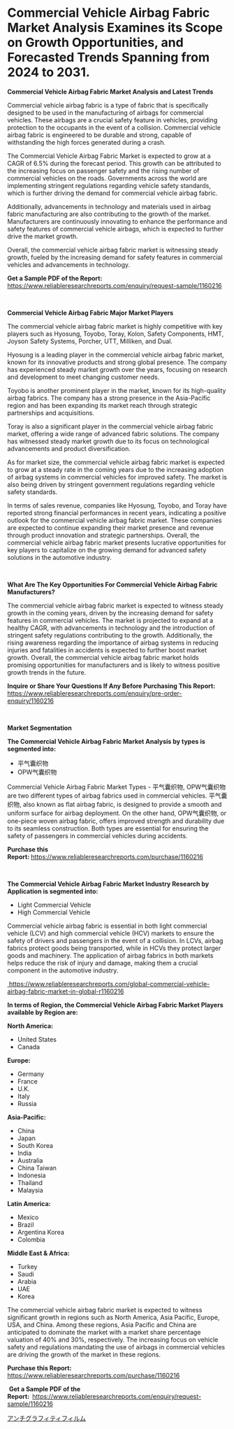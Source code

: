 <p><h1>Commercial Vehicle Airbag Fabric Market Analysis Examines its Scope on Growth Opportunities, and Forecasted Trends Spanning from 2024 to 2031.</h1></p><p><strong>Commercial Vehicle Airbag Fabric Market Analysis and Latest Trends</strong></p>
<p><p>Commercial vehicle airbag fabric is a type of fabric that is specifically designed to be used in the manufacturing of airbags for commercial vehicles. These airbags are a crucial safety feature in vehicles, providing protection to the occupants in the event of a collision. Commercial vehicle airbag fabric is engineered to be durable and strong, capable of withstanding the high forces generated during a crash.</p><p>The Commercial Vehicle Airbag Fabric Market is expected to grow at a CAGR of 6.5% during the forecast period. This growth can be attributed to the increasing focus on passenger safety and the rising number of commercial vehicles on the roads. Governments across the world are implementing stringent regulations regarding vehicle safety standards, which is further driving the demand for commercial vehicle airbag fabric.</p><p>Additionally, advancements in technology and materials used in airbag fabric manufacturing are also contributing to the growth of the market. Manufacturers are continuously innovating to enhance the performance and safety features of commercial vehicle airbags, which is expected to further drive the market growth.</p><p>Overall, the commercial vehicle airbag fabric market is witnessing steady growth, fueled by the increasing demand for safety features in commercial vehicles and advancements in technology.</p></p>
<p><strong>Get a Sample PDF of the Report:&nbsp;</strong> <a href="https://www.reliableresearchreports.com/enquiry/request-sample/1160216">https://www.reliableresearchreports.com/enquiry/request-sample/1160216</a></p>
<p>&nbsp;</p>
<p><strong>Commercial Vehicle Airbag Fabric Major Market Players</strong></p>
<p><p>The commercial vehicle airbag fabric market is highly competitive with key players such as Hyosung, Toyobo, Toray, Kolon, Safety Components, HMT, Joyson Safety Systems, Porcher, UTT, Milliken, and Dual. </p><p>Hyosung is a leading player in the commercial vehicle airbag fabric market, known for its innovative products and strong global presence. The company has experienced steady market growth over the years, focusing on research and development to meet changing customer needs.</p><p>Toyobo is another prominent player in the market, known for its high-quality airbag fabrics. The company has a strong presence in the Asia-Pacific region and has been expanding its market reach through strategic partnerships and acquisitions.</p><p>Toray is also a significant player in the commercial vehicle airbag fabric market, offering a wide range of advanced fabric solutions. The company has witnessed steady market growth due to its focus on technological advancements and product diversification.</p><p>As for market size, the commercial vehicle airbag fabric market is expected to grow at a steady rate in the coming years due to the increasing adoption of airbag systems in commercial vehicles for improved safety. The market is also being driven by stringent government regulations regarding vehicle safety standards.</p><p>In terms of sales revenue, companies like Hyosung, Toyobo, and Toray have reported strong financial performances in recent years, indicating a positive outlook for the commercial vehicle airbag fabric market. These companies are expected to continue expanding their market presence and revenue through product innovation and strategic partnerships. Overall, the commercial vehicle airbag fabric market presents lucrative opportunities for key players to capitalize on the growing demand for advanced safety solutions in the automotive industry.</p></p>
<p>&nbsp;</p>
<p><strong>What Are The Key Opportunities For Commercial Vehicle Airbag Fabric Manufacturers?</strong></p>
<p><p>The commercial vehicle airbag fabric market is expected to witness steady growth in the coming years, driven by the increasing demand for safety features in commercial vehicles. The market is projected to expand at a healthy CAGR, with advancements in technology and the introduction of stringent safety regulations contributing to the growth. Additionally, the rising awareness regarding the importance of airbag systems in reducing injuries and fatalities in accidents is expected to further boost market growth. Overall, the commercial vehicle airbag fabric market holds promising opportunities for manufacturers and is likely to witness positive growth trends in the future.</p></p>
<p><strong>Inquire or Share Your Questions If Any Before Purchasing This Report:</strong> <a href="https://www.reliableresearchreports.com/enquiry/pre-order-enquiry/1160216">https://www.reliableresearchreports.com/enquiry/pre-order-enquiry/1160216</a></p>
<p>&nbsp;</p>
<p><strong>Market Segmentation</strong></p>
<p><strong>The Commercial Vehicle Airbag Fabric Market Analysis by types is segmented into:</strong></p>
<p><ul><li>平气囊织物</li><li>OPW气囊织物</li></ul></p>
<p><p>Commercial Vehicle Airbag Fabric Market Types - 平气囊织物, OPW气囊织物 are two different types of airbag fabrics used in commercial vehicles. 平气囊织物, also known as flat airbag fabric, is designed to provide a smooth and uniform surface for airbag deployment. On the other hand, OPW气囊织物, or one-piece woven airbag fabric, offers improved strength and durability due to its seamless construction. Both types are essential for ensuring the safety of passengers in commercial vehicles during accidents.</p></p>
<p><strong>Purchase this Report:&nbsp;</strong><a href="https://www.reliableresearchreports.com/purchase/1160216">https://www.reliableresearchreports.com/purchase/1160216</a></p>
<p>&nbsp;</p>
<p><strong>The Commercial Vehicle Airbag Fabric Market Industry Research by Application is segmented into:</strong></p>
<p><ul><li>Light Commercial Vehicle</li><li>High Commercial Vehicle</li></ul></p>
<p><p>Commercial vehicle airbag fabric is essential in both light commercial vehicle (LCV) and high commercial vehicle (HCV) markets to ensure the safety of drivers and passengers in the event of a collision. In LCVs, airbag fabrics protect goods being transported, while in HCVs they protect larger goods and machinery. The application of airbag fabrics in both markets helps reduce the risk of injury and damage, making them a crucial component in the automotive industry.</p></p>
<p><a href="https://www.reliableresearchreports.com/global-commercial-vehicle-airbag-fabric-market-in-global-r1160216">&nbsp;https://www.reliableresearchreports.com/global-commercial-vehicle-airbag-fabric-market-in-global-r1160216</a></p>
<p><strong>In terms of Region, the Commercial Vehicle Airbag Fabric Market Players available by Region are:</strong></p>
<p>
    <p> <strong> North America: </strong>
        <ul>
            <li>United States</li>
            <li>Canada</li>
        </ul>
        </p> 
    <p> <strong> Europe: </strong>
        <ul>
            <li>Germany</li>
            <li>France</li>
            <li>U.K.</li>
            <li>Italy</li>
            <li>Russia</li>
        </ul>
        </p> 
    <p> <strong> Asia-Pacific: </strong>
        <ul>
            <li>China</li>
            <li>Japan</li>
            <li>South Korea</li>
            <li>India</li>
            <li>Australia</li>
            <li>China Taiwan</li>
            <li>Indonesia</li>
            <li>Thailand</li>
            <li>Malaysia</li>
        </ul>
        </p> 
    <p> <strong> Latin America: </strong>
        <ul>
            <li>Mexico</li>
            <li>Brazil</li>
            <li>Argentina Korea</li>
            <li>Colombia</li>
        </ul>
        </p> 
    <p> <strong> Middle East & Africa: </strong>
        <ul>
            <li>Turkey</li>
            <li>Saudi</li>
            <li>Arabia</li>
            <li>UAE</li>
            <li>Korea</li>
        </ul>
    </p>
    </p>
<p><p>The commercial vehicle airbag fabric market is expected to witness significant growth in regions such as North America, Asia Pacific, Europe, USA, and China. Among these regions, Asia Pacific and China are anticipated to dominate the market with a market share percentage valuation of 40% and 30%, respectively. The increasing focus on vehicle safety and regulations mandating the use of airbags in commercial vehicles are driving the growth of the market in these regions.</p></p>
<p><strong>Purchase this Report: </strong><a href="https://www.reliableresearchreports.com/purchase/1160216">https://www.reliableresearchreports.com/purchase/1160216</a></p>
<p>&nbsp;<strong>Get a Sample PDF of the Report:&nbsp;&nbsp;</strong><a href="https://www.reliableresearchreports.com/enquiry/request-sample/1160216">https://www.reliableresearchreports.com/enquiry/request-sample/1160216</a></p>
<p><strong></strong></p>
<p><p><a href="https://github.com/VellaJacobi2023/Market-Research-Report-List-1/blob/main/798601288713.md">アンチグラフィティフィルム</a></p></p>